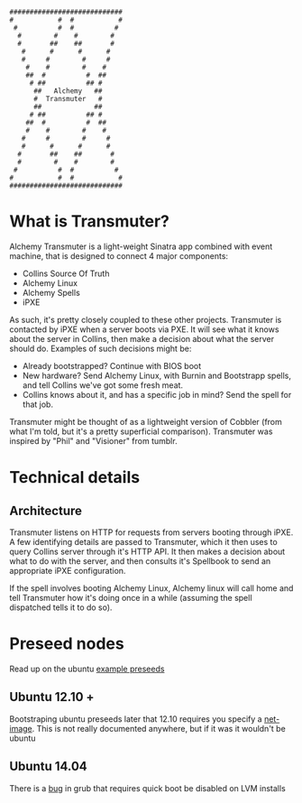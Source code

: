 ```
############################ 
#           #  #           #
 #          #  #          #
  #        #    #        #
  #       ##    ##       #
   #      #      #      #
   #     #        #     #
    #    #        #    #
    ##  #          #  ##
     # ##          ## #
      ##   Alchemy   ##
      #  Transmuter   #
      ##             ##
     # ##          ## #
    ##  #          #  ##
    #    #        #    #
   #     #        #     #
   #      #      #      #
  #       ##    ##       #
  #        #    #        #
 #          #  #          #
#           #  #           #
############################

```

# What is Transmuter?

Alchemy Transmuter is a light-weight Sinatra app combined with event machine, that is designed to connect 4 major components:

+ Collins Source Of Truth
+ Alchemy Linux
+ Alchemy Spells
+ iPXE

As such, it's pretty closely coupled to these other projects. Transmuter is contacted by iPXE when a server boots via PXE. It will see what it knows about the server in Collins, then make a decision about what the server should do. Examples of such decisions might be:

+ Already bootstrapped? Continue with BIOS boot
+ New hardware? Send Alchemy Linux, with Burnin and Bootstrapp spells, and tell Collins we've got some fresh meat.
+ Collins knows about it, and has a specific job in mind? Send the spell for that job.

Transmuter might be thought of as a lightweight version of Cobbler (from what I'm told, but it's a pretty superficial comparison). Transmuter was inspired by "Phil" and "Visioner" from tumblr.

# Technical details

## Architecture

Transmuter listens on HTTP for requests from servers booting through iPXE. A few identifying details are passed to Transmuter, which it then uses to query Collins server through it's HTTP API. It then makes a decision about what to do with the server, and then consults it's Spellbook to send an appropriate iPXE configuration.

If the spell involves booting Alchemy Linux, Alchemy linux will call home and tell Transmuter how it's doing once in a while (assuming the spell dispatched tells it to do so). 

# Preseed nodes

Read up on the ubuntu [example preseeds](https://help.ubuntu.com/14.04/installation-guide/example-preseed.txt)

## Ubuntu 12.10 + 

Bootstraping ubuntu preseeds later that 12.10 requires you specify a [net-image](http://www.michaelm.info/blog/?p=1378). This is not really documented anywhere, but if it was it wouldn't be ubuntu 

## Ubuntu 14.04

There is a [bug](https://bugs.launchpad.net/ubuntu/+source/grub2/+bug/1274320) in grub that requires quick boot be disabled on LVM installs


